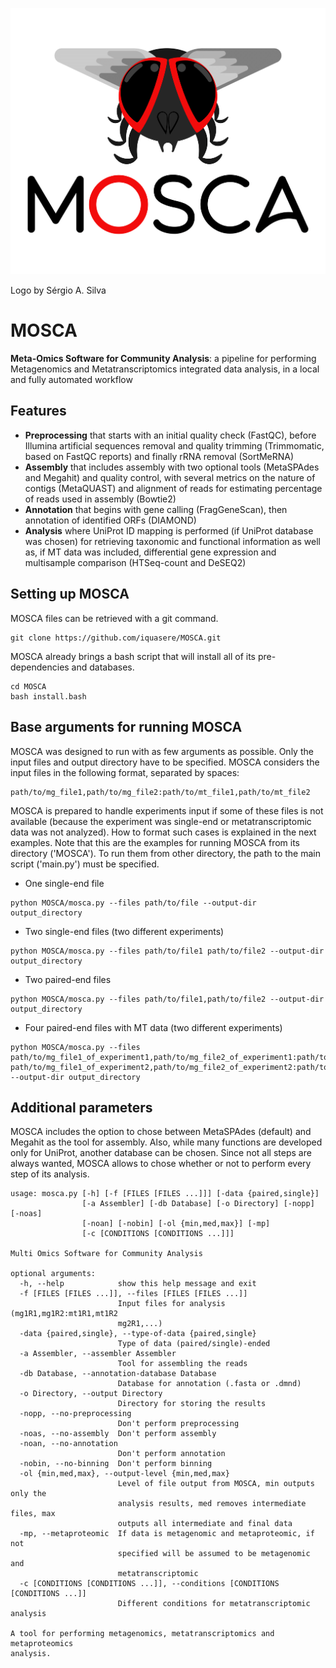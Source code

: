 ![ScreenShot](mosca_logo.png)

Logo by Sérgio A. Silva

# MOSCA

**Meta-Omics Software for Community Analysis**: a pipeline for performing Metagenomics and Metatranscriptomics integrated data analysis, in a local and fully automated workflow


## Features
* **Preprocessing** that starts with an initial quality check (FastQC), before Illumina artificial sequences removal and quality trimming (Trimmomatic, based on FastQC reports) and finally rRNA removal (SortMeRNA)
* **Assembly** that includes assembly with two optional tools (MetaSPAdes and Megahit) and quality control, with several metrics on the nature of contigs (MetaQUAST) and alignment of reads for estimating percentage of reads used in assembly (Bowtie2)
* **Annotation** that begins with gene calling (FragGeneScan), then annotation of identified ORFs (DIAMOND)
* **Analysis** where UniProt ID mapping is performed (if UniProt database was chosen) for retrieving taxonomic and functional information as well as, if MT data was included, differential gene expression and multisample comparison (HTSeq-count and DeSEQ2)


## Setting up MOSCA

MOSCA files can be retrieved with a git command.

```
git clone https://github.com/iquasere/MOSCA.git
```

MOSCA already brings a bash script that will install all of its pre-dependencies and databases.

```
cd MOSCA
bash install.bash
```


## Base arguments for running MOSCA

MOSCA was designed to run with as few arguments as possible. Only the input files and output directory have to be specified. MOSCA considers the input files in the following format, separated by spaces:

```
path/to/mg_file1,path/to/mg_file2:path/to/mt_file1,path/to/mt_file2
```

MOSCA is prepared to handle experiments input if some of these files is not available (because the experiment was single-end or metatranscriptomic data was not analyzed). How to format such cases is explained in the next examples. Note that this are the examples for running MOSCA from its directory ('MOSCA'). To run them from other directory, the path to the main script ('main.py') must be specified.

* One single-end file

```
python MOSCA/mosca.py --files path/to/file --output-dir output_directory
```

* Two single-end files (two different experiments)

```
python MOSCA/mosca.py --files path/to/file1 path/to/file2 --output-dir output_directory
```

* Two paired-end files

```
python MOSCA/mosca.py --files path/to/file1,path/to/file2 --output-dir output_directory
```

* Four paired-end files with MT data (two different experiments)

```
python MOSCA/mosca.py --files path/to/mg_file1_of_experiment1,path/to/mg_file2_of_experiment1:path/to/mt_file1_of_experiment1,path/to/mt_file2_of_experiment1 path/to/mg_file1_of_experiment2,path/to/mg_file2_of_experiment2:path/to/mt_file1_of_experiment2,path/to/mt_file2_of_experiment2 --output-dir output_directory
```


## Additional parameters

MOSCA includes the option to chose between MetaSPAdes (default) and Megahit as the tool for assembly. Also, while many functions are developed only for UniProt, another database can be chosen. Since not all steps are always wanted, MOSCA allows to chose whether or not to perform every step of its analysis.

```
usage: mosca.py [-h] [-f [FILES [FILES ...]]] [-data {paired,single}]
                [-a Assembler] [-db Database] [-o Directory] [-nopp] [-noas]
                [-noan] [-nobin] [-ol {min,med,max}] [-mp]
                [-c [CONDITIONS [CONDITIONS ...]]]

Multi Omics Software for Community Analysis

optional arguments:
  -h, --help            show this help message and exit
  -f [FILES [FILES ...]], --files [FILES [FILES ...]]
                        Input files for analysis (mg1R1,mg1R2:mt1R1,mt1R2
                        mg2R1,...)
  -data {paired,single}, --type-of-data {paired,single}
                        Type of data (paired/single)-ended
  -a Assembler, --assembler Assembler
                        Tool for assembling the reads
  -db Database, --annotation-database Database
                        Database for annotation (.fasta or .dmnd)
  -o Directory, --output Directory
                        Directory for storing the results
  -nopp, --no-preprocessing
                        Don't perform preprocessing
  -noas, --no-assembly  Don't perform assembly
  -noan, --no-annotation
                        Don't perform annotation
  -nobin, --no-binning  Don't perform binning
  -ol {min,med,max}, --output-level {min,med,max}
                        Level of file output from MOSCA, min outputs only the
                        analysis results, med removes intermediate files, max
                        outputs all intermediate and final data
  -mp, --metaproteomic  If data is metagenomic and metaproteomic, if not
                        specified will be assumed to be metagenomic and
                        metatranscriptomic
  -c [CONDITIONS [CONDITIONS ...]], --conditions [CONDITIONS [CONDITIONS ...]]
                        Different conditions for metatranscriptomic analysis

A tool for performing metagenomics, metatranscriptomics and metaproteomics
analysis.
```
